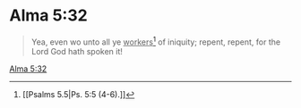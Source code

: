 # Alma 5:32

> Yea, even wo unto all ye <u>workers</u>[^a] of iniquity; repent, repent, for the Lord God hath spoken it!

[Alma 5:32](https://www.churchofjesuschrist.org/study/scriptures/bofm/alma/5?lang=eng&id=p32#p32)


[^a]: [[Psalms 5.5|Ps. 5:5 (4-6).]]
